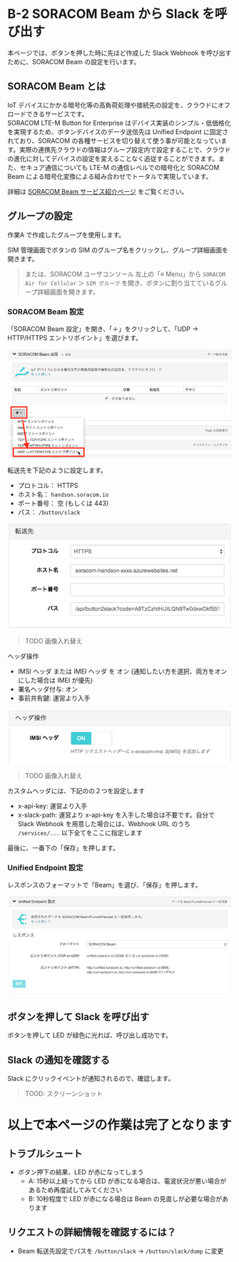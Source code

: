 # B-2 SORACOM Beam から Slack を呼び出す

本ページでは、ボタンを押した時に先ほど作成した Slack Webhook を呼び出すために、SORACOM Beam の設定を行います。

## SORACOM Beam とは

IoT デバイスにかかる暗号化等の高負荷処理や接続先の設定を、クラウドにオフロードできるサービスです。  
SORACOM LTE-M Button for Enterprise はデバイス実装のシンプル・低価格化を実現するため、ボタンデバイスのデータ送信先は Unified Endpoint に固定されており、SORACOM の各種サービスを切り替えて使う事が可能となっています。実際の連携先クラウドの情報はグループ設定内で設定することで、クラウドの進化に対してデバイスの設定を変えることなく追従することができます。また、セキュア通信についても LTE-M の通信レベルでの暗号化と SORACOM Beam による暗号化変換による組み合わせでトータルで実現しています。

詳細は [SORACOM Beam サービス紹介ページ](https://soracom.jp/services/beam/) をご覧ください。

## グループの設定
作業A で作成したグループを使用します。

SIM 管理画面でボタンの SIM のグループ名をクリックし、グループ詳細画面を開きます。
> または、SORACOM ユーザコンソール 左上の「≡ Menu」から `SORACOM Air for Cellular` ＞ `SIM グループ` を開き、ボタンに割り当てているグループ詳細画面を開きます。

### SORACOM Beam 設定
「SORACOM Beam 設定」を開き、「＋」をクリックして、「UDP → HTTP/HTTPS エントリポイント」を選びます。

![Beam設定エントリーポイント選択](images/soracom-01.png)

転送先を下記のように設定します。

- プロトコル： HTTPS
- ホスト名： `handson.soracom.io`
- ポート番号： 空 (もしくは 443)
- パス： `/button/slack`

![Beam転送先設定](images/soracom-02.png)

> TODO 画像入れ替え

ヘッダ操作

- IMSI ヘッダ または IMEI ヘッダ を オン (通知したい方を選択、両方をオンにした場合は IMEI が優先)
- 署名ヘッダ付与: オン
- 事前共有鍵: 運営より入手

![Beamヘッダ操作設定](images/soracom-03.png)

> TODO 画像入れ替え

カスタムヘッダには、下記のの２つを設定します

- x-api-key: 運営より入手
- x-slack-path: 運営より x-api-key を入手した場合は不要です。自分で Slack Webhook を用意した場合には、Webhook URL のうち `/services/...` 以下全てをここに指定します

最後に、一番下の「保存」を押します。

### Unified Endpoint 設定
レスポンスのフォーマットで「Beam」を選び、「保存」を押します。

![Unified Endpoint 設定](images/soracom-04.png)

## ボタンを押して Slack を呼び出す

ボタンを押して LED が緑色に光れば、呼び出し成功です。

## Slack の通知を確認する
Slack にクリックイベントが通知されるので、確認します。

> TOOD: スクリーンショット

# 以上で本ページの作業は完了となります

## トラブルシュート

* ボタン押下の結果、LED が赤になってしまう
    * A: 15秒以上経ってから LED が赤になる場合は、電波状況が悪い場合があるため再度試してみてください
    * B: 10秒程度で LED が赤になる場合は Beam の見直しが必要な場合があります

## リクエストの詳細情報を確認するには？

- Beam 転送先設定でパスを `/button/slack` → `/button/slack/dump` に変更
